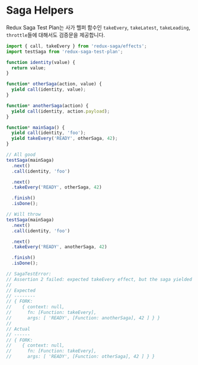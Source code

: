 # Saga Helpers

Redux Saga Test Plan는 사가 헬퍼 함수인 `takeEvery`, `takeLatest`, 
`takeLeading`, `throttle`들에 대해서도 검증문을 제공합니다.
<!-- Redux Saga Test Plan also offers assertions for the saga helper effects
`takeEvery`, `takeLatest`, `takeLeading`, and `throttle`. -->

```js
import { call, takeEvery } from 'redux-saga/effects';
import testSaga from 'redux-saga-test-plan';

function identity(value) {
  return value;
}

function* otherSaga(action, value) {
  yield call(identity, value);
}

function* anotherSaga(action) {
  yield call(identity, action.payload);
}

function* mainSaga() {
  yield call(identity, 'foo');
  yield takeEvery('READY', otherSaga, 42);
}

// All good
testSaga(mainSaga)
  .next()
  .call(identity, 'foo')

  .next()
  .takeEvery('READY', otherSaga, 42)

  .finish()
  .isDone();

// Will throw
testSaga(mainSaga)
  .next()
  .call(identity, 'foo')

  .next()
  .takeEvery('READY', anotherSaga, 42)

  .finish()
  .isDone();

// SagaTestError:
// Assertion 2 failed: expected takeEvery effect, but the saga yielded a different effect
//
// Expected
// --------
// { FORK:
//    { context: null,
//      fn: [Function: takeEvery],
//      args: [ 'READY', [Function: anotherSaga], 42 ] } }
//
// Actual
// ------
// { FORK:
//    { context: null,
//      fn: [Function: takeEvery],
//      args: [ 'READY', [Function: otherSaga], 42 ] } }
```
